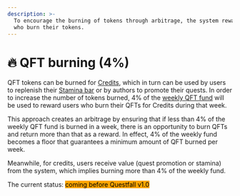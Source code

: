 ```yaml
---
description: >-
  To encourage the burning of tokens through arbitrage, the system rewards users
  who burn their tokens.
---
```


# 🔥 QFT burning (4%)

QFT tokens can be burned for [Credits](../tokenomics/credits-off-chain.md), which in turn can be used by users to replenish their [Stamina bar](broken-reference) or by authors to promote their quests. In order to increase the number of tokens burned, 4% of the [weekly QFT fund](../trash-bin/overview.md) will be used to reward users who burn their QFTs for Credits during that week.

This approach creates an arbitrage by ensuring that if less than 4% of the weekly QFT fund is burned in a week, there is an opportunity to burn QFTs and return more than that as a reward. In effect, 4% of the weekly fund becomes a floor that guarantees a minimum amount of QFT burned per week.&#x20;

Meanwhile, for credits, users receive value (quest promotion or stamina) from the system, which implies burning more than 4% of the weekly fund.

The current status: <mark style="background-color:orange;">coming before Questfall v1.0</mark>&#x20;
